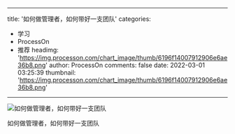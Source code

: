 
---
title: '如何做管理者，如何带好一支团队'
categories: 
 - 学习
 - ProcessOn
 - 推荐
headimg: 'https://img.processon.com/chart_image/thumb/6196f14007912906e6ae36b8.png'
author: ProcessOn
comments: false
date: 2022-03-01 03:25:39
thumbnail: 'https://img.processon.com/chart_image/thumb/6196f14007912906e6ae36b8.png'
---

<div>   
<img class="thumb" alt="如何做管理者，如何带好一支团队" src="https://img.processon.com/chart_image/thumb/6196f14007912906e6ae36b8.png" referrerpolicy="no-referrer">
<p>如何做管理者，如何带好一支团队</p>  
</div>
            